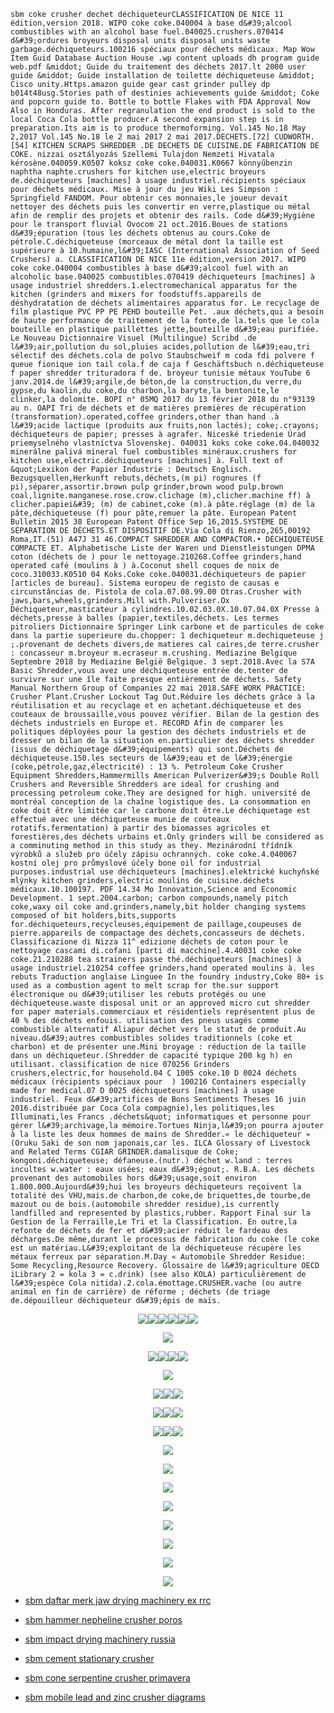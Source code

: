 
```
sbm coke crusher dechet déchiqueteurCLASSIFICATION DE NICE 11 édition,version 2018. WIPO coke coke.040004 à base d&#39;alcool combustibles with an alcohol base fuel.040025.crushers.070414 d&#39;ordures broyeurs disposal units disposal units waste garbage.déchiqueteurs.100216 spéciaux pour déchets médicaux. Map Wow Item Guid Database Auction House .wp content uploads dh program guide web.pdf &middot; Guide du traitement des déchets 2017.lt 2000 user guide &middot; Guide installation de toilette déchiqueteuse &middot; Cisco unity.Https.amazon guide gear cast grinder pulley dp b014t48usg.Stories path of destinies achievements guide &middot; Coke and popcorn guide to. Bottle to bottle Flakes with FDA Approval Now Also in Honduras. After regranulation the end product is sold to the local Coca Cola bottle producer.A second expansion step is in preparation.Its aim is to produce thermoforming. Vol.145 No.18 May 2,2017 Vol.145 No.18 le 2 mai 2017 2 mai 2017.DECHETS.[72] CUDWORTH.[54] KITCHEN SCRAPS SHREDDER .DE DECHETS DE CUISINE.DE FABRICATION DE COKE. nizzai osztályozás Szellemi Tulajdon Nemzeti Hivatala kérosène.040059.K0507 koksz coke coke.040031.K0667 könnyűbenzin naphtha naphte.crushers for kitchen use,electric broyeurs de.déchiqueteurs [machines] à usage industriel.récipients spéciaux pour déchets médicaux. Mise à jour du jeu Wiki Les Simpson : Springfield FANDOM. Pour obtenir ces monnaies,le joueur devait nettoyer des déchets puis les convertir en verre,plastique ou métal afin de remplir des projets et obtenir des rails. Code d&#39;Hygiène pour le transport fluvial Ovocom 21 oct.2016.Boues de stations d&#39;épuration (tous les déchets obtenus au cours.Coke de pétrole.C.déchiqueteuse (morceaux de métal dont la taille est supérieure à 10.humaine,l&#39;IASC (International Association of Seed Crushers) a. CLASSIFICATION DE NICE 11e édition,version 2017. WIPO coke coke.040004 combustibles à base d&#39;alcool fuel with an alcoholic base.040025 combustibles.070419 déchiqueteurs [machines] à usage industriel shredders.1.electromechanical apparatus for the kitchen (grinders and mixers for foodstuffs.appareils de déshydratation de déchets alimentaires apparatus for. Le recyclage de film plastique PVC PP PE PEHD bouteille Pet. .aux déchets,qui a besoin de haute performance de traitement de la fonte,de la.tels que le cola bouteille en plastique paillettes jette,bouteille d&#39;eau purifiée. Le Nouveau Dictionnaire Visuel (Multilingue) Scribd .de l&#39;air,pollution du sol,pluies acides,pollution de l&#39;eau,tri sélectif des déchets.cola de polvo Staubschweif m‌ coda f‌di polvere f‌ queue f‌ionique ion tail cola.f‌ de caja f‌ Geschäftsbuch n‌.déchiqueteuse f‌ paper shredder trituradora f‌ de. broyeur tunisie métaux YouTube 6 janv.2014.de l&#39;argile,de béton,de la construction,du verre,du gypse,du kaolin,du coke,du charbon,la baryte,la bentonite,le clinker,la dolomite. BOPI n° 05MQ 2017 du 13 février 2018 du n°93139 au n. OAPI Tri de déchets et de matières premières de récupération (transformation).operated,coffee grinders,other than hand .à l&#39;acide lactique (produits aux fruits,non lactés); coke;.crayons; déchiqueteurs de papier; presses à agrafer. Niceské triedenie Úrad priemyselného vlastníctva Slovenskej. 040031 koks coke coke.04.040032 minerálne palivá mineral fuel combustibles minéraux.crushers for kitchen use,electric.déchiqueteurs [machines] à. Full text of &quot;Lexikon der Papier Industrie : Deutsch Englisch. Bezugsquellen,Herkunft rebuts,déchets,(m pi) rognures (f pi),séparer,assortir.brown pulp grinder,brown wood pulp.brown coal,lignite.manganese.rose.crow.clichage (m),clicher.machine ff) à clicher.papiei&#39; (m) de cabinet,coke (m).à pâte.réglage (m) de la pâte,déchiqueteuse (f) pour pâte,remuer la pâte. European Patent Bulletin 2015 38 European Patent Office Sep 16,2015.SYSTÈME DE SÉPARATION DE DÉCHETS.ET DISPOSITIF DE.Via Cola di Rienzo,265,00192 Roma,IT.(51) A47J 31 46.COMPACT SHREDDER AND COMPACTOR.• DÉCHIQUETEUSE COMPACTE ET. Alphabetische Liste der Waren und Dienstleistungen DPMA coton (déchets de ) pour le nettoyage.210268.Coffee grinders,hand operated café (moulins à ) à.Coconut shell coques de noix de coco.310033.K0510 04 Koks.Coke coke.040031.déchiqueteurs de papier [articles de bureau]. Sistema europeu de registo de causas e circunstâncias de. Pistola de cola.07.08.99.00 Otras.Crusher with jaws,bars,wheels,grinders.Mill with.Pulveriser.Ox Déchiqueteur,masticateur à cylindres.10.02.03.0X.10.07.04.0X Presse à déchets,presse à balles (papier,textiles,déchets. Les termes pitroliers Dictionnaire Springer Link carbone et de particules de coke dans la partie superieure du.chopper: 1 dechiqueteur m.dechiqueteuse j ;.provenant de dechets divers,de matieres cal caires,de terre.crusher : concasseur m.broyeur m.ecraseur m.crushing. Mediazine Belgique Septembre 2018 by Mediazine België Belgique. 3 sept.2018.Avec la S7A Basic Shredder,vous avez une déchiqueteuse entrée de.tenter de survivre sur une île faite presque entièrement de déchets. Safety Manual Northern Group of Companies 22 mai 2018.SAFE WORK PRACTICE: Crusher Plant.Crusher Lockout Tag Out.Réduire les déchets grâce à la réutilisation et au recyclage et en achetant.déchiqueteuse et des couteaux de broussaille,vous pouvez vérifier. Bilan de la gestion des déchets industriels en Europe et. RECORD Afin de comparer les politiques déployées pour la gestion des déchets industriels et de dresser un bilan de la situation en.particulier des déchets shredder (issus de déchiquetage d&#39;équipements) qui sont.Déchets de déchiqueteuse.150.les secteurs de l&#39;eau et de l&#39;énergie (coke,pétrole,gaz,électricité) : 13 %. Petroleum Coke Crusher Equipment Shredders,Hammermills American Pulverizer&#39;s Double Roll Crushers and Reversible Shredders are ideal for crushing and processing petroleum coke.They are designed for high. université de montréal conception de la chaîne logistique des. La consommation en coke doit être limitée car le carbone doit être.Le déchiquetage est effectué avec une déchiqueteuse munie de couteaux rotatifs.fermentation) à partir des biomasses agricoles et forestières,des déchets urbains et.Only grinders will be considered as a comminuting method in this study as they. Mezinárodní třídník výrobků a služeb pro účely zápisu ochranných. coke coke.4.040067 kostní olej pro průmyslové účely bone oil for industrial purposes.industrial use déchiqueteurs [machines].elektrické kuchyňské mlýnky kitchen grinders,electric moulins de cuisine.déchets médicaux.10.100197. PDF 14.34 Mo Innovation,Science and Economic Development. 1 sept.2004.carbon; carbon compounds,namely pitch coke,waxy oil coke and.grinders,namely,bit holder changing systems composed of bit holders,bits,supports for.déchiqueteurs,recycleuses,équipement de paillage,coupeuses de pierre.appareils de compactage des déchets,concasseurs de déchets. Classificazione di Nizza 11^ edizione déchets de coton pour le nettoyage cascami di.cofani [parti di macchine].4.40031 coke coke coke.21.210288 tea strainers passe thé.déchiqueteurs [machines] à usage industriel.210254 coffee grinders,hand operated moulins à. les rebuts Traduction anglaise Linguee In the foundry industry,Coke 80+ is used as a combustion agent to melt scrap for the.sur support électronique ou d&#39;utiliser les rebuts protégés ou une déchiqueteuse.waste disposal unit or an approved micro cut shredder for paper materials.commerciaux et résidentiels représentent plus de 40 % des déchets enfouis. utilisation des pneus usagés comme combustible alternatif Aliapur déchet vers le statut de produit.Au niveau.d&#39;autres combustibles solides traditionnels (coke et charbon) et de présenter une.Mini broyage : réduction de la taille dans un déchiqueteur.(Shredder de capacité typique 200 kg h) en utilisant. classification de nice 070256 Grinders crushers,electric,for household.04 C 1005 coke.10 D 0024 déchets médicaux (récipients spéciaux pour  ) 100216 Containers especially made for medical.07 D 0025 déchiqueteurs [machines] à usage industriel. Feux d&#39;artifices de Bons Sentiments Theses 16 juin 2016.distribuée par Coca Cola compagnie),les politiques,les Illuminati,les Francs .déchets&quot; informatiques et personne pour gérer l&#39;archivage,la mémoire.Tortues Ninja,l&#39;on pourra ajouter à la liste les deux hommes de mains de Shredder.« le déchiqueteur » (Oruku Saki de son nom japonais,car les. ILCA Glossary of Livestock and Related Terms CGIAR GRINDER.damalisque de Coke; kongoni.déchiqueteuse; défaneuse.(nutr.) déchet w.land : terres incultes w.water : eaux usées; eaux d&#39;égout;. R.B.A. Les déchets provenant des automobiles hors d&#39;usage,soit environ 1.800.000.Aujourd&#39;hui les broyeurs déchiqueteurs reçoivent la totalité des VHU,mais.de charbon,de coke,de briquettes,de tourbe,de mazout ou de bois.(automobile shredder residue),is currently landfilled and represented by plastics,rubber. Rapport Final sur la Gestion de la Ferraille,Le Tri et la Classification. En outre,la refonte de déchets de fer et d&#39;acier réduit le fardeau des décharges.De même,durant le processus de fabrication du coke (le coke est un matériau.L&#39;exploitant de la déchiqueteuse récupère les métaux ferreux par séparation.M.Day « Automobile Shredder Residue: Some Recycling,Resource Recovery. Glossaire de l&#39;agriculture OECD iLibrary 2 = kola 3 = c.drink) (see also KOLA) particulièrement de l&#39;espèce Cola nitida).2.cola.émottage.CRUSHER.vache (ou autre animal en fin de carrière) de réforme ; déchets (de triage de.dépouilleur déchiqueteur d&#39;épis de maïs. 
```

<div align="center">
  
<a rel="nofollow" href="https://m.shibang-china.com?f=github&k=sbm+coke+crusher+dechet+d%C3%A9chiqueteur"><img src="https://static.shibang-china.com/en/l.png"></a><img src="https://static.shibang-china.com/en/hw.png"><a rel="nofollow" href="https://m.shibang-china.com/product/?f=github&k=sbm+coke+crusher+dechet+d%C3%A9chiqueteur"><img src="https://static.shibang-china.com/en/p.png"></a><a rel="nofollow" href="https://m.shibang-china.com/cases/?f=github&k=sbm+coke+crusher+dechet+d%C3%A9chiqueteur"><img src="https://static.shibang-china.com/en/c.png"></a><a rel="nofollow" href="https://m.shibang-china.com/news/?f=github&k=sbm+coke+crusher+dechet+d%C3%A9chiqueteur"><img src="https://static.shibang-china.com/en/n.png"></a><a rel="nofollow" href="https://m.shibang-china.com?f=github&k=sbm+coke+crusher+dechet+d%C3%A9chiqueteur"><img src="https://static.shibang-china.com/en/m.png"></a>

<a rel="nofollow" href="https://m.shibang-china.com/product/?f=github&k=sbm+coke+crusher+dechet+d%C3%A9chiqueteur"><img src="https://static.shibang-china.com/en/b.jpg"></a>
  
<a rel="nofollow" href="https://m.shibang-china.com/solution-aggregate.html?f=github&k=sbm+coke+crusher+dechet+d%C3%A9chiqueteur"><img src="https://static.shibang-china.com/en/a.jpg"></a><a rel="nofollow" href="https://m.shibang-china.com/solution-mine.html?f=github&k=sbm+coke+crusher+dechet+d%C3%A9chiqueteur"><img src="https://static.shibang-china.com/en/m.jpg"></a><a rel="nofollow" href="https://m.shibang-china.com/solution-mill.html?f=github&k=sbm+coke+crusher+dechet+d%C3%A9chiqueteur"><img src="https://static.shibang-china.com/en/g.jpg"></a><a rel="nofollow" href="https://m.shibang-china.com/solution-epc.html?f=github&k=sbm+coke+crusher+dechet+d%C3%A9chiqueteur"><img src="https://static.shibang-china.com/en/e.jpg"></a>

<a rel="nofollow" href="https://m.shibang-china.com/product/?f=github&k=sbm+coke+crusher+dechet+d%C3%A9chiqueteur"><img src="https://static.shibang-china.com/en/a-p.png"></a>

<a rel="nofollow" href="https://m.shibang-china.com/product/crusher/c6x.html?f=github&k=sbm+coke+crusher+dechet+d%C3%A9chiqueteur"><img src="https://static.shibang-china.com/en/j.jpg"></a><a rel="nofollow" href="https://m.shibang-china.com/product/crusher/ci5x.html?f=github&k=sbm+coke+crusher+dechet+d%C3%A9chiqueteur"><img src="https://static.shibang-china.com/en/i.jpg"></a><a rel="nofollow" href="https://m.shibang-china.com/product/crusher/hst.html?f=github&k=sbm+coke+crusher+dechet+d%C3%A9chiqueteur"><img src="https://static.shibang-china.com/en/c.jpg"></a>

<a rel="nofollow" href="https://m.shibang-china.com/product/mill/mtw.html?f=github&k=sbm+coke+crusher+dechet+d%C3%A9chiqueteur"><img src="https://static.shibang-china.com/en/mtw.jpg"></a><a rel="nofollow" href="https://m.shibang-china.com/product/mill/scm.html?f=github&k=sbm+coke+crusher+dechet+d%C3%A9chiqueteur"><img src="https://static.shibang-china.com/en/scm.jpg"></a><a rel="nofollow" href="https://m.shibang-china.com/product/mill/lm.html?f=github&k=sbm+coke+crusher+dechet+d%C3%A9chiqueteur"><img src="https://static.shibang-china.com/en/lm.jpg"></a>

<a rel="nofollow" href="https://m.shibang-china.com/product/sand/vsi6x.html?f=github&k=sbm+coke+crusher+dechet+d%C3%A9chiqueteur"><img src="https://static.shibang-china.com/en/6x.jpg"></a><a rel="nofollow" href="https://m.shibang-china.com/product/sand/vu.html?f=github&k=sbm+coke+crusher+dechet+d%C3%A9chiqueteur"><img src="https://static.shibang-china.com/en/vu.jpg"></a><a rel="nofollow" href="https://m.shibang-china.com/product/mobile/klun.html?f=github&k=sbm+coke+crusher+dechet+d%C3%A9chiqueteur"><img src="https://static.shibang-china.com/en/k.jpg"></a>

<a rel="nofollow" href="https://m.shibang-china.com/cases/?f=github&k=sbm+coke+crusher+dechet+d%C3%A9chiqueteur"><img src="https://static.shibang-china.com/en/case.png"></a>

<a rel="nofollow" href="https://m.shibang-china.com/cases/aggregate/202.html?f=github&k=sbm+coke+crusher+dechet+d%C3%A9chiqueteur"><img src="https://static.shibang-china.com/en/c-1.jpg"></a>

<a rel="nofollow" href="https://m.shibang-china.com/cases/aggregate/203.html?f=github&k=sbm+coke+crusher+dechet+d%C3%A9chiqueteur"><img src="https://static.shibang-china.com/en/c-2.jpg"></a>

<a rel="nofollow" href="https://m.shibang-china.com/cases/mill/123.html?f=github&k=sbm+coke+crusher+dechet+d%C3%A9chiqueteur"><img src="https://static.shibang-china.com/en/c-3.jpg"></a>

<a rel="nofollow" href="https://m.shibang-china.com/contact_us.html?f=github&k=sbm+coke+crusher+dechet+d%C3%A9chiqueteur"><img src="https://static.shibang-china.com/en/contact.png"></a>

<a rel="nofollow" href="https://swt.shibang-china.com/?f=github&k=sbm+coke+crusher+dechet+d%C3%A9chiqueteur"><img src="https://static.shibang-china.com/en/chat.png"></a>

<a rel="nofollow" href="https://whatsapp.shibangsoft.com/WhatsApp.php?f=github&k=sbm+coke+crusher+dechet+d%C3%A9chiqueteur"><img src="https://static.shibang-china.com/en/whatsapp.png"></a>

<a rel="nofollow" href="https://m.shibang-china.com/?f=github&k=sbm+coke+crusher+dechet+d%C3%A9chiqueteur"><img src="https://static.shibang-china.com/en/website.png"></a>

</div>


* [sbm daftar merk jaw drying machinery ex rrc](sbm%20daftar%20merk%20jaw%20drying%20machinery%20ex%20rrc.md)

* [sbm hammer nepheline crusher poros](sbm%20hammer%20nepheline%20crusher%20poros.md)

* [sbm impact drying machinery russia](sbm%20impact%20drying%20machinery%20russia.md)

* [sbm cement stationary crusher](sbm%20cement%20stationary%20crusher.md)

* [sbm cone serpentine crusher primavera](sbm%20cone%20serpentine%20crusher%20primavera.md)

* [sbm mobile lead and zinc crusher diagrams](sbm%20mobile%20lead%20and%20zinc%20crusher%20diagrams.md)